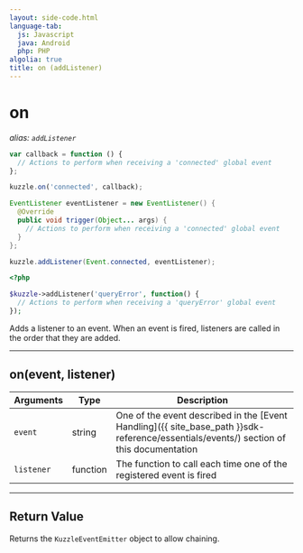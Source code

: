 ```yaml
---
layout: side-code.html
language-tab:
  js: Javascript
  java: Android
  php: PHP
algolia: true
title: on (addListener)
---
```


# on
_alias: `addListener`_

```js
var callback = function () {
  // Actions to perform when receiving a 'connected' global event
};

kuzzle.on('connected', callback);
```

```java
EventListener eventListener = new EventListener() {
  @Override
  public void trigger(Object... args) {
    // Actions to perform when receiving a 'connected' global event
  }
};

kuzzle.addListener(Event.connected, eventListener);
```

```php
<?php

$kuzzle->addListener('queryError', function() {
  // Actions to perform when receiving a 'queryError' global event
});

```

Adds a listener to an event. When an event is fired, listeners are called in the order that they are added.

---

## on(event, listener)

| Arguments | Type | Description |
|---------------|---------|----------------------------------------|
| ``event`` | string | One of the event described in the [Event Handling]({{ site_base_path }}sdk-reference/essentials/events/) section of this documentation |
| ``listener`` | function | The function to call each time one of the registered event is fired |

---

## Return Value

Returns the `KuzzleEventEmitter` object to allow chaining.
